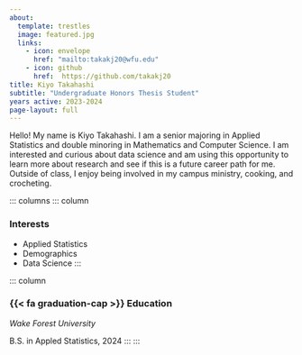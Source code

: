 ```yaml
---
about:
  template: trestles
  image: featured.jpg
  links:
    - icon: envelope
      href: "mailto:takakj20@wfu.edu"
    - icon: github
      href:  https://github.com/takakj20
title: Kiyo Takahashi
subtitle: "Undergraduate Honors Thesis Student"
years active: 2023-2024
page-layout: full
---
```


Hello! My name is Kiyo Takahashi. I am a senior majoring in Applied Statistics and double minoring in Mathematics and Computer Science. I am interested and curious about data science and am using this opportunity to learn more about research and see if this is a future career path for me. Outside of class, I enjoy being involved in my campus ministry, cooking, and crocheting.

::: columns
::: column

### Interests

- Applied Statistics
- Demographics
- Data Science
:::

::: column
### {{< fa graduation-cap >}} Education

*Wake Forest University*

B.S. in Appled Statistics, 2024
:::
:::